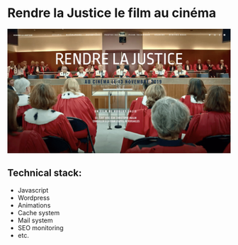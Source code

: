# Rendre la Justice le film au cinéma


![test image size](/Rendre-la-Justice-Film-Cinema-2019-2020.jpg)


## Technical stack:
- Javascript
- Wordpress
- Animations
- Cache system
- Mail system
- SEO monitoring
- etc.
